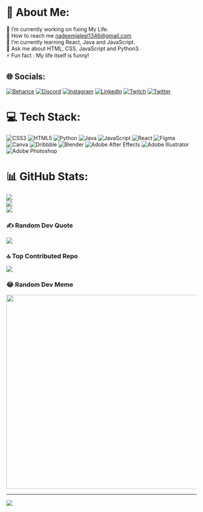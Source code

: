 # 💫 About Me:
🔭 I’m currently working on fixing My Life.<br>🤝 How to reach me nadeemjaleel1346@gmail.com <br>🌱 I’m currently learning React, Java and JavaScript.<br>💬 Ask me about HTML, CSS, JavaScript and Python3.<br>⚡ Fun fact : My life itself is funny!


## 🌐 Socials:
[![Behance](https://img.shields.io/badge/Behance-1769ff?logo=behance&logoColor=white)](https://behance.net/https://www.behance.net/nadeemjaleel1346) [![Discord](https://img.shields.io/badge/Discord-%237289DA.svg?logo=discord&logoColor=white)](https://discord.gg/nadeemjaleel) [![Instagram](https://img.shields.io/badge/Instagram-%23E4405F.svg?logo=Instagram&logoColor=white)](https://instagram.com/https://www.instagram.com/_nadeem_njz_/) [![LinkedIn](https://img.shields.io/badge/LinkedIn-%230077B5.svg?logo=linkedin&logoColor=white)](https://linkedin.com/in/www.linkedin.com/in/nadeem-jaleel-4264a7241) [![Twitch](https://img.shields.io/badge/Twitch-%239146FF.svg?logo=Twitch&logoColor=white)](https://twitch.tv/nadeem_njz) [![Twitter](https://img.shields.io/badge/Twitter-%231DA1F2.svg?logo=Twitter&logoColor=white)](https://twitter.com/https://twitter.com/nadeem_jaleel) 

# 💻 Tech Stack:
![CSS3](https://img.shields.io/badge/css3-%231572B6.svg?style=for-the-badge&logo=css3&logoColor=white) ![HTML5](https://img.shields.io/badge/html5-%23E34F26.svg?style=for-the-badge&logo=html5&logoColor=white) 
 ![Python](https://img.shields.io/badge/python-3670A0?style=for-the-badge&logo=python&logoColor=ffdd54) ![Java](https://img.shields.io/badge/java-%23ED8B00.svg?style=for-the-badge&logo=java&logoColor=white) ![JavaScript](https://img.shields.io/badge/javascript-%23323330.svg?style=for-the-badge&logo=javascript&logoColor=%23F7DF1E) ![React](https://img.shields.io/badge/react-%2320232a.svg?style=for-the-badge&logo=react&logoColor=%2361DAFB) ![Figma](https://img.shields.io/badge/figma-%23F24E1E.svg?style=for-the-badge&logo=figma&logoColor=white) ![Canva](https://img.shields.io/badge/Canva-%2300C4CC.svg?style=for-the-badge&logo=Canva&logoColor=white) ![Dribbble](https://img.shields.io/badge/Dribbble-EA4C89?style=for-the-badge&logo=dribbble&logoColor=white) ![Blender](https://img.shields.io/badge/blender-%23F5792A.svg?style=for-the-badge&logo=blender&logoColor=white) ![Adobe After Effects](https://img.shields.io/badge/Adobe%20After%20Effects-9999FF.svg?style=for-the-badge&logo=Adobe%20After%20Effects&logoColor=white) ![Adobe Illustrator](https://img.shields.io/badge/adobeillustrator-%23FF9A00.svg?style=for-the-badge&logo=adobeillustrator&logoColor=white) ![Adobe Photoshop](https://img.shields.io/badge/adobephotoshop-%2331A8FF.svg?style=for-the-badge&logo=adobephotoshop&logoColor=white)
# 📊 GitHub Stats:
![](https://github-readme-stats.vercel.app/api?username=nadeemjaleel&theme=dark&hide_border=false&include_all_commits=false&count_private=false)<br/>
![](https://github-readme-streak-stats.herokuapp.com/?user=nadeemjaleel&theme=dark&hide_border=false)<br/>
![](https://github-readme-stats.vercel.app/api/top-langs/?username=nadeemjaleel&theme=dark&hide_border=false&include_all_commits=false&count_private=false&layout=compact)

### ✍️ Random Dev Quote
![](https://quotes-github-readme.vercel.app/api?type=horizontal&theme=radical)

### 🔝 Top Contributed Repo
![](https://github-contributor-stats.vercel.app/api?username=nadeemjaleel&limit=5&theme=dark&combine_all_yearly_contributions=true)

### 😂 Random Dev Meme
<img src="https://rm.up.railway.app/" width="512px"/>

---
[![](https://visitcount.itsvg.in/api?id=nadeemjaleel&icon=0&color=0)](https://visitcount.itsvg.in)
